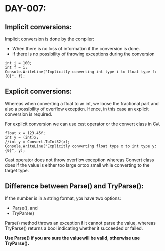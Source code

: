 # DAY-007:

## Implicit conversions:
Implicit conversion is done by the compiler:
- When there is no loss of information if the conversion is done.
- If there is no possibility of throwing exceptions during the conversion

```
int i = 100;
int f = i;
Console.WriteLine("Implicitly converting int type i to float type f: {0}", f);
```

## Explicit conversions:
Whereas when converting a float to an int, we loose the fractional part and also a possibility of overflow exception. Hence, in this case an explicit conversion is required.

For explicit conversion we can use cast operator or the convert class in C#.

```
float x = 123.45f;
int y = (int)x;
//int y = Convert.ToInt32(x);
Console.WriteLine("Explicitly converting float type x to int type y: {0}", y);
```

Cast operator does not throw overflow exception whereas Convert class does if the value is either too large or too small while converting to the target type.

## Difference between Parse() and TryParse():

If the number is in a string format, you have two options:
- Parse(), and
- TryParse()

Parse() method throws an exception if it cannot parse the value, whereas TryParse() returns a bool indicating whether it succeeded or failed.

**Use Parse() if you are sure the value will be valid, otherwise use TryParse().**